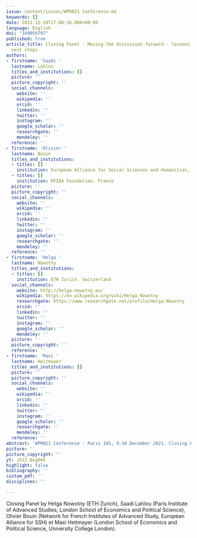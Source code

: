 ```yaml
---
issue: content/issues/WPRN21 Conference.md
keywords: []
date: 2021-12-10T17:00:16.000+00:00
language: English
doi: "169059797"
published: true
article_title: Closing Panel - Moving the discussion forward - lessons learned and
  next steps
authors:
- firstname: 'Saadi '
  lastname: Lahlou
  titles_and_institutions: []
  picture: ''
  picture_copyright: ''
  social_channels:
    website: ''
    wikipedia: ''
    orcid: ''
    linkedin: ''
    twitter: ''
    instagram: ''
    google_scholar: ''
    researchgate: ''
    mendeley: ''
  reference: ''
- firstname: 'Olivier '
  lastname: Bouin
  titles_and_institutions:
  - titles: []
    institution: European Alliance for Social Sciences and Humanities, France
  - titles: []
    institution: RFIEA Foundation, France
  picture: ''
  picture_copyright: ''
  social_channels:
    website: ''
    wikipedia: ''
    orcid: ''
    linkedin: ''
    twitter: ''
    instagram: ''
    google_scholar: ''
    researchgate: ''
    mendeley: ''
  reference: ''
- firstname: 'Helga '
  lastname: Nowotny
  titles_and_institutions:
  - titles: []
    institution: ETH Zurich, Switzerland
  social_channels:
    website: http://helga-nowotny.eu/
    wikipedia: https://en.wikipedia.org/wiki/Helga_Nowotny
    researchgate: https://www.researchgate.net/profile/Helga-Nowotny
    orcid: ''
    linkedin: ''
    twitter: ''
    instagram: ''
    google_scholar: ''
    mendeley: ''
  picture: ''
  picture_copyright: ''
  reference: ''
- firstname: 'Maxi '
  lastname: Heitmayer
  titles_and_institutions: []
  picture: ''
  picture_copyright: ''
  social_channels:
    website: ''
    wikipedia: ''
    orcid: ''
    linkedin: ''
    twitter: ''
    instagram: ''
    google_scholar: ''
    researchgate: ''
    mendeley: ''
  reference: ''
abstract: 'WPRN21 Conference - Paris IAS, 9-10 December 2021. Closing Panel '
picture: ''
picture_copyright: ''
yt: JXJ2_BxgOeE
highlight: false
bibliography: ''
custom_pdf: ''
disciplines: ''

---
```

Closing Panel by Helga Nowotny (ETH Zurich), Saadi Lahlou (Paris Institute of Advanced Studies, London School of Economics and Political Science), Olivier Bouin (Network for French Institutes of Advanced Study, European Alliance for SSH) et Maxi Heitmayer (London School of Economics and Political Science, University College London).

<Youtube yt="JXJ2_BxgOeE" caption="Closing Panel: Moving the discussion forward - lessons learned and next steps"></Youtube>